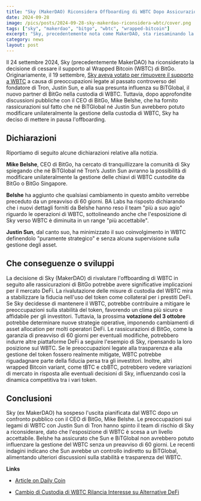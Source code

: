 ```yaml
---
title: "Sky (MakerDAO) Riconsidera Offboarding di WBTC Dopo Assicurazioni sui Rischi da BitGo"
date: 2024-09-28
image: /pics/posts/2024-09-28-sky-makerdao-riconsidera-wbtc/cover.png
tags: ["sky", "makerdao", "bitgo", "wbtc", "wrapped-bitcoin"]
excerpt: "Sky, precedentemente nota come MakerDAO, sta riesaminando la decisione di interrompere il supporto a WBTC di BitGo, dopo aver ricevuto rassicurazioni sui rischi associati."
category: news
layout: post
---
```




Il 24 settembre 2024, Sky (precedentemente MakerDAO) ha riconsiderato la decisione di cessare il supporto al Wrapped Bitcoin (WBTC) di BitGo. Originariamente, il 19 settembre, [Sky aveva votato per rimuovere il supporto a WBTC](https://smartcontract.tips/it/post/cambio-di-custodia-di-wbtc-rilancia-interesse-su-alternative-defi) a causa di preoccupazioni legate al passato controverso del fondatore di Tron, Justin Sun, e alla sua presunta influenza su BiTGlobal, il nuovo partner di BitGo nella custodia di WBTC. Tuttavia, dopo approfondite discussioni pubbliche con il CEO di BitGo, Mike Belshe, che ha fornito rassicurazioni sul fatto che né BiTGlobal né Justin Sun avrebbero potuto modificare unilateralmente la gestione della custodia di WBTC, Sky ha deciso di mettere in pausa l'offboarding.


Dichiarazioni
-----------
Riportiamo di seguito alcune dichiarazioni relative alla notizia.

**Mike Belshe**, CEO di BitGo, ha cercato di tranquillizzare la comunità di Sky spiegando che né BiTGlobal né Tron’s Justin Sun avranno la possibilità di modificare unilateralmente la gestione delle chiavi di WBTC custodite da BitGo o BitGo Singapore. 

**Belshe** ha aggiunto che qualsiasi cambiamento in questo ambito verrebbe preceduto da un preavviso di 60 giorni. BA Labs ha risposto dichiarando che i nuovi dettagli forniti da Belshe hanno reso il team "più a suo agio" riguardo le operazioni di WBTC, sottolineando anche che l'esposizione di Sky verso WBTC è diminuita in un range "più accettabile". 

**Justin Sun**, dal canto suo, ha minimizzato il suo coinvolgimento in WBTC definendolo "puramente strategico" e senza alcuna supervisione sulla gestione degli asset.


Che conseguenze o sviluppi
-----------


La decisione di Sky (MakerDAO) di rivalutare l'offboarding di WBTC in seguito alle rassicurazioni di BitGo potrebbe avere significative implicazioni per il mercato DeFi. La rivalutazione delle misure di custodia del WBTC mira a stabilizzare la fiducia nell'uso del token come collateral per i prestiti DeFi. Se Sky decidesse di mantenere il WBTC, potrebbe contribuire a mitigare le preoccupazioni sulla stabilità del token, favorendo un clima più sicuro e affidabile per gli investitori. Tuttavia, la prossima **votazione del 3 ottobre** potrebbe determinare nuove strategie operative, imponendo cambiamenti di asset allocation per molti operatori DeFi. Le rassicurazioni di BitGo, come la garanzia di preavviso di 60 giorni per eventuali modifiche, potrebbero indurre altre piattaforme DeFi a seguire l'esempio di Sky, ripensando la loro posizione sul WBTC. Se le preoccupazioni legate alla trasparenza e alla gestione del token fossero realmente mitigate, WBTC potrebbe riguadagnare parte della fiducia persa tra gli investitori. Inoltre, altri wrapped Bitcoin variant, come tBTC e cbBTC, potrebbero vedere variazioni di mercato in risposta alle eventuali decisioni di Sky, influenzando così la dinamica competitiva tra i vari token.


Conclusioni
-----------

Sky (ex MakerDAO) ha sospeso l'uscita pianificata dal WBTC dopo un confronto pubblico con il CEO di BitGo, Mike Belshe. Le preoccupazioni sui legami di WBTC con Justin Sun di Tron hanno spinto il team di rischio di Sky a riconsiderare, dato che l'esposizione di WBTC è scesa a un livello accettabile. Belshe ha assicurato che Sun e BiTGlobal non avrebbero potuto influenzare la gestione del WBTC senza un preavviso di 60 giorni. Le recenti indagini indicano che Sun avrebbe un controllo indiretto su BiTGlobal, alimentando ulteriori discussioni sulla stabilità e trasparenza del WBTC.



**Links**


- [Article on Daily Coin](https://dailycoin.com/sky-makerdao-rethinks-bitgo-wbtc-offboarding-after-risk-assurances/)

- [Cambio di Custodia di WBTC Rilancia Interesse su Alternative DeFi](https://smartcontract.tips/it/post/cambio-di-custodia-di-wbtc-rilancia-interesse-su-alternative-defi)